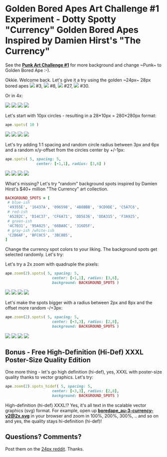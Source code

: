 # Golden Bored Apes Art Challenge #1 Experiment -  Dotty Spotty "Currency" Golden Bored Apes Inspired by Damien Hirst's "The Currency"


See
the [**Punk Art Challenge #1**](https://old.reddit.com/r/CryptoPunksDev/comments/pttf4s/punk_art_challenge_1_10_000_dotty_spotty_currency/)
for more background
and change ~Punk~ to Golden Bored Ape :-).



Okkie. Welcome back.
Let's give it a try using
the golden ~24px~ 28px bored apes
![](i/boredape_au-3.png)  #3,
![](i/boredape_au-8.png)  #8,
![](i/boredape_au-27.png)  #27,
![](i/boredape_au-30.png)  #30.

Or in 4x:

![](i/boredape_au-3@4x.png)
![](i/boredape_au-8@4x.png)
![](i/boredape_au-27@4x.png)
![](i/boredape_au-30@4x.png)



Let's start with 10px circles -
resulting in a 28*10px = 280×280px format:

``` ruby
ape.spots( 10 )
```

![](i/boredape_au-3-spots-v1.png)
![](i/boredape_au-8-spots-v1.png)
![](i/boredape_au-27-spots-v1.png)
![](i/boredape_au-30-spots-v1.png)


Let's try adding 1:1 spacing and random circle radius
between 3px and 6px
and a random x/y-offset from the circles center by +/-1px:


``` ruby
ape.spots( 5, spacing: 5,
              center: [-1,1], radius: [3,6] )
```

![](i/boredape_au-3-spots-v2.png)
![](i/boredape_au-8-spots-v2.png)
![](i/boredape_au-27-spots-v2.png)
![](i/boredape_au-30-spots-v2.png)



What's missing?  Let's try "random" background spots
inspired by Damien Hirst's $40+ million "The Currency"
art collection.

``` ruby
BACKGROUND_SPOTS = [
 # blue-ish
 '49355E', '16437A', '096598', '4B8BBB', '9CD9DE', 'C5A7C6',
 # red-ish
 'A5282C', 'D14C37', 'CF6A71', 'DD5E36', 'DDA315', 'F3A925',
 # green-ish
 '4C7031', '95A025', '66BA8C', '316D5F',
 # gray-ish /white-ish
 'C2B6AF', 'BFC0C5', '3BC8B5',
]
```

Change the currency spot colors to your liking. The background spots
get selected randomly.
Let's try:


Let's try a 2x zoom with quadruple the pixels:

``` ruby
ape.zoom(2).spots( 5, spacing: 5,
                     center: [-1,1], radius: [3,6],
                     background: BACKGROUND_SPOTS )
```

![](i/boredape_au-3-currency-v1@2x.png)
![](i/boredape_au-8-currency-v1@2x.png)
![](i/boredape_au-27-currency-v1@2x.png)
![](i/boredape_au-30-currency-v1@2x.png)


Let's make the spots bigger
with a radius between 2px and 8px
and the offset more random -/+3px:

``` ruby
ape.zoom(2).spots( 5, spacing: 5,
                     center: [-3,3], radius: [2,8],
                     background: BACKGROUND_SPOTS )
```

![](i/boredape_au-3-currency-v2@2x.png)
![](i/boredape_au-8-currency-v2@2x.png)
![](i/boredape_au-27-currency-v2@2x.png)
![](i/boredape_au-30-currency-v2@2x.png)




## Bonus - Free High-Definition (Hi-Def) XXXL Poster-Size Quality Edition

One more thing - let's go high definition (hi-def), yes, XXXL
with poster-size quality thanks to vector graphics.
Let's try:

``` ruby
ape.zoom(2).spots_hidef( 5, spacing: 5,
                     center: [-3,3], radius: [2,8],
                     background: BACKGROUND_SPOTS )
```

High-definition (hi-def) XXXL!? Yes, it's all text in the scalable vector graphics (svg) format. For example, open up [**boredape_au-3-currency-v2@2x.svg**](https://github.com/cryptopunksnotdead/cryptopunks/raw/master/currency-bored-apes/i/boredape_au-3-currency-v2@2x.svg) in your browser and zoom in 100%, 200%, 300%, .. and so on and yes, the quality stays hi-definition (hi-def)!



## Questions? Comments?

Post them on the [24px reddit](https://old.reddit.com/r/24px). Thanks.

